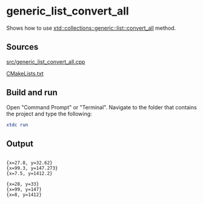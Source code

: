 # generic_list_convert_all

Shows how to use [xtd::collections::generic::list::convert_all](https://gammasoft71.github.io/xtd/reference_guides/latest/classxtd_1_1collections_1_1generic_1_1list.html) method.

## Sources

[src/generic_list_convert_all.cpp](src/generic_list_convert_all.cpp)

[CMakeLists.txt](CMakeLists.txt)

## Build and run

Open "Command Prompt" or "Terminal". Navigate to the folder that contains the project and type the following:

```cmake
xtdc run
```

## Output

```

{x=27.8, y=32.62}
{x=99.3, y=147.273}
{x=7.5, y=1412.2}

{x=28, y=33}
{x=99, y=147}
{x=8, y=1412}
```
